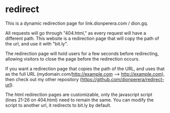 # redirect
This is a dynamic redirection page for link.dionperera.com / dion.gq. 

All requests will go through "404.html," as every request will have a different path. 
This website is a redirection page that will copy the path of the url, and use it with "bit.ly".

The redirection page will hold users for a few seconds before redirecting, allowing visitors to close the page before the redirection occurs. 

If you want a redirection page that copies the path of the URL, and uses that as the full URL (mydomain.com/http://example.com --> http://example.com), then check out my other repository (https://github.com/dionperera/redirect-url). 

The html redirection pages are customizable, only the javascript script (lines 21-26 on 404.html) need to remain the same. You can modify the script to another url, it redirects to bit.ly by default. 
